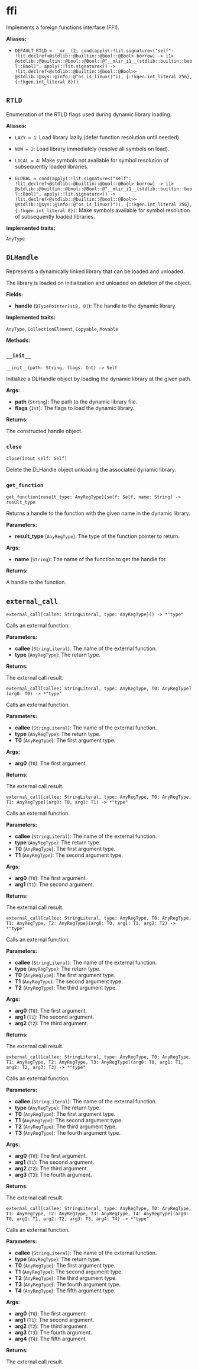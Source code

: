 # ffi

Implements a foreign functions interface (FFI).

**Aliases:**

- ​`DEFAULT_RTLD = __or__(2, cond(apply(:!lit.signature<("self": !lit.declref<@stdlib::@builtin::@bool::@Bool> borrow) -> i1> @stdlib::@builtin::@bool::@Bool::@"__mlir_i1__(stdlib::builtin::bool::Bool)", apply(:!lit.signature<() -> !lit.declref<@stdlib::@builtin::@bool::@Bool>> @stdlib::@sys::@info::@"os_is_linux()")), {:!kgen.int_literal 256}, {:!kgen.int_literal 8}))`

## `RTLD`[​](https://docs.modular.com/mojo/stdlib/sys/ffi#rtld "Direct link to rtld")

Enumeration of the RTLD flags used during dynamic library loading.

**Aliases:**

- ​`LAZY = 1`: Load library lazily (defer function resolution until needed).

- ​`NOW = 2`: Load library immediately (resolve all symbols on load).

- ​`LOCAL = 4`: Make symbols not available for symbol resolution of subsequently loaded libraries.

- ​`GLOBAL = cond(apply(:!lit.signature<("self": !lit.declref<@stdlib::@builtin::@bool::@Bool> borrow) -> i1> @stdlib::@builtin::@bool::@Bool::@"__mlir_i1__(stdlib::builtin::bool::Bool)", apply(:!lit.signature<() -> !lit.declref<@stdlib::@builtin::@bool::@Bool>> @stdlib::@sys::@info::@"os_is_linux()")), {:!kgen.int_literal 256}, {:!kgen.int_literal 8})`: Make symbols available for symbol resolution of subsequently loaded libraries.

**Implemented traits:**

`AnyType`

## `DLHandle`[​](https://docs.modular.com/mojo/stdlib/sys/ffi#dlhandle "Direct link to dlhandle")

Represents a dynamically linked library that can be loaded and unloaded.

The library is loaded on initialization and unloaded on deletion of the object.

**Fields:**

- ​**handle** (`DTypePointer[si8, 0]`): The handle to the dynamic library.

**Implemented traits:**

`AnyType`, `CollectionElement`, `Copyable`, `Movable`

**Methods:**

### `__init__`[​](https://docs.modular.com/mojo/stdlib/sys/ffi#__init__ "Direct link to __init__")

`__init__(path: String, flags: Int) -> Self`

Initialize a DLHandle object by loading the dynamic library at the given path.

**Args:**

- ​**path** (`String`): The path to the dynamic library file.
- ​**flags** (`Int`): The flags to load the dynamic library.

**Returns:**

The constructed handle object.

### `close`[​](https://docs.modular.com/mojo/stdlib/sys/ffi#close "Direct link to close")

`close(inout self: Self)`

Delete the DLHandle object unloading the associated dynamic library.

### `get_function`[​](https://docs.modular.com/mojo/stdlib/sys/ffi#get_function "Direct link to get_function")

`get_function[result_type: AnyRegType](self: Self, name: String) -> result_type`

Returns a handle to the function with the given name in the dynamic library.

**Parameters:**

- ​**result\_type** (`AnyRegType`): The type of the function pointer to return.

**Args:**

- ​**name** (`String`): The name of the function to get the handle for.

**Returns:**

A handle to the function.

## `external_call`[​](https://docs.modular.com/mojo/stdlib/sys/ffi#external_call "Direct link to external_call")

`external_call[callee: StringLiteral, type: AnyRegType]() -> *"type"`

Calls an external function.

**Parameters:**

- ​**callee** (`StringLiteral`): The name of the external function.
- ​**type** (`AnyRegType`): The return type.

**Returns:**

The external call result.

`external_call[callee: StringLiteral, type: AnyRegType, T0: AnyRegType](arg0: T0) -> *"type"`

Calls an external function.

**Parameters:**

- ​**callee** (`StringLiteral`): The name of the external function.
- ​**type** (`AnyRegType`): The return type.
- ​**T0** (`AnyRegType`): The first argument type.

**Args:**

- ​**arg0** (`T0`): The first argument.

**Returns:**

The external call result.

`external_call[callee: StringLiteral, type: AnyRegType, T0: AnyRegType, T1: AnyRegType](arg0: T0, arg1: T1) -> *"type"`

Calls an external function.

**Parameters:**

- ​**callee** (`StringLiteral`): The name of the external function.
- ​**type** (`AnyRegType`): The return type.
- ​**T0** (`AnyRegType`): The first argument type.
- ​**T1** (`AnyRegType`): The second argument type.

**Args:**

- ​**arg0** (`T0`): The first argument.
- ​**arg1** (`T1`): The second argument.

**Returns:**

The external call result.

`external_call[callee: StringLiteral, type: AnyRegType, T0: AnyRegType, T1: AnyRegType, T2: AnyRegType](arg0: T0, arg1: T1, arg2: T2) -> *"type"`

Calls an external function.

**Parameters:**

- ​**callee** (`StringLiteral`): The name of the external function.
- ​**type** (`AnyRegType`): The return type.
- ​**T0** (`AnyRegType`): The first argument type.
- ​**T1** (`AnyRegType`): The second argument type.
- ​**T2** (`AnyRegType`): The third argument type.

**Args:**

- ​**arg0** (`T0`): The first argument.
- ​**arg1** (`T1`): The second argument.
- ​**arg2** (`T2`): The third argument.

**Returns:**

The external call result.

`external_call[callee: StringLiteral, type: AnyRegType, T0: AnyRegType, T1: AnyRegType, T2: AnyRegType, T3: AnyRegType](arg0: T0, arg1: T1, arg2: T2, arg3: T3) -> *"type"`

Calls an external function.

**Parameters:**

- ​**callee** (`StringLiteral`): The name of the external function.
- ​**type** (`AnyRegType`): The return type.
- ​**T0** (`AnyRegType`): The first argument type.
- ​**T1** (`AnyRegType`): The second argument type.
- ​**T2** (`AnyRegType`): The third argument type.
- ​**T3** (`AnyRegType`): The fourth argument type.

**Args:**

- ​**arg0** (`T0`): The first argument.
- ​**arg1** (`T1`): The second argument.
- ​**arg2** (`T2`): The third argument.
- ​**arg3** (`T3`): The fourth argument.

**Returns:**

The external call result.

`external_call[callee: StringLiteral, type: AnyRegType, T0: AnyRegType, T1: AnyRegType, T2: AnyRegType, T3: AnyRegType, T4: AnyRegType](arg0: T0, arg1: T1, arg2: T2, arg3: T3, arg4: T4) -> *"type"`

Calls an external function.

**Parameters:**

- ​**callee** (`StringLiteral`): The name of the external function.
- ​**type** (`AnyRegType`): The return type.
- ​**T0** (`AnyRegType`): The first argument type.
- ​**T1** (`AnyRegType`): The second argument type.
- ​**T2** (`AnyRegType`): The third argument type.
- ​**T3** (`AnyRegType`): The fourth argument type.
- ​**T4** (`AnyRegType`): The fifth argument type.

**Args:**

- ​**arg0** (`T0`): The first argument.
- ​**arg1** (`T1`): The second argument.
- ​**arg2** (`T2`): The third argument.
- ​**arg3** (`T3`): The fourth argument.
- ​**arg4** (`T4`): The fifth argument.

**Returns:**

The external call result.